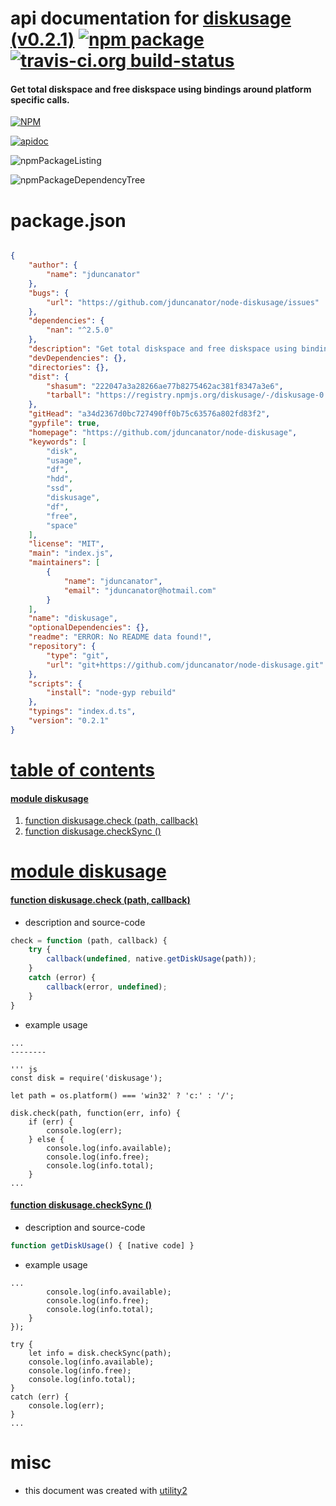 # api documentation for  [diskusage (v0.2.1)](https://github.com/jduncanator/node-diskusage)  [![npm package](https://img.shields.io/npm/v/npmdoc-diskusage.svg?style=flat-square)](https://www.npmjs.org/package/npmdoc-diskusage) [![travis-ci.org build-status](https://api.travis-ci.org/npmdoc/node-npmdoc-diskusage.svg)](https://travis-ci.org/npmdoc/node-npmdoc-diskusage)
#### Get total diskspace and free diskspace using bindings around platform specific calls.

[![NPM](https://nodei.co/npm/diskusage.png?downloads=true)](https://www.npmjs.com/package/diskusage)

[![apidoc](https://npmdoc.github.io/node-npmdoc-diskusage/build/screenCapture.buildNpmdoc.browser._2Fhome_2Ftravis_2Fbuild_2Fnpmdoc_2Fnode-npmdoc-diskusage_2Ftmp_2Fbuild_2Fapidoc.html.png)](https://npmdoc.github.io/node-npmdoc-diskusage/build/apidoc.html)

![npmPackageListing](https://npmdoc.github.io/node-npmdoc-diskusage/build/screenCapture.npmPackageListing.svg)

![npmPackageDependencyTree](https://npmdoc.github.io/node-npmdoc-diskusage/build/screenCapture.npmPackageDependencyTree.svg)



# package.json

```json

{
    "author": {
        "name": "jduncanator"
    },
    "bugs": {
        "url": "https://github.com/jduncanator/node-diskusage/issues"
    },
    "dependencies": {
        "nan": "^2.5.0"
    },
    "description": "Get total diskspace and free diskspace using bindings around platform specific calls.",
    "devDependencies": {},
    "directories": {},
    "dist": {
        "shasum": "222047a3a28266ae77b8275462ac381f8347a3e6",
        "tarball": "https://registry.npmjs.org/diskusage/-/diskusage-0.2.1.tgz"
    },
    "gitHead": "a34d2367d0bc727490ff0b75c63576a802fd83f2",
    "gypfile": true,
    "homepage": "https://github.com/jduncanator/node-diskusage",
    "keywords": [
        "disk",
        "usage",
        "df",
        "hdd",
        "ssd",
        "diskusage",
        "df",
        "free",
        "space"
    ],
    "license": "MIT",
    "main": "index.js",
    "maintainers": [
        {
            "name": "jduncanator",
            "email": "jduncanator@hotmail.com"
        }
    ],
    "name": "diskusage",
    "optionalDependencies": {},
    "readme": "ERROR: No README data found!",
    "repository": {
        "type": "git",
        "url": "git+https://github.com/jduncanator/node-diskusage.git"
    },
    "scripts": {
        "install": "node-gyp rebuild"
    },
    "typings": "index.d.ts",
    "version": "0.2.1"
}
```



# <a name="apidoc.tableOfContents"></a>[table of contents](#apidoc.tableOfContents)

#### [module diskusage](#apidoc.module.diskusage)
1.  [function <span class="apidocSignatureSpan">diskusage.</span>check (path, callback)](#apidoc.element.diskusage.check)
1.  [function <span class="apidocSignatureSpan">diskusage.</span>checkSync ()](#apidoc.element.diskusage.checkSync)



# <a name="apidoc.module.diskusage"></a>[module diskusage](#apidoc.module.diskusage)

#### <a name="apidoc.element.diskusage.check"></a>[function <span class="apidocSignatureSpan">diskusage.</span>check (path, callback)](#apidoc.element.diskusage.check)
- description and source-code
```javascript
check = function (path, callback) {
    try {
        callback(undefined, native.getDiskUsage(path));
    }
    catch (error) {
        callback(error, undefined);
    }
}
```
- example usage
```shell
...
--------

''' js
const disk = require('diskusage');

let path = os.platform() === 'win32' ? 'c:' : '/';

disk.check(path, function(err, info) {
	if (err) {
		console.log(err);
	} else {
		console.log(info.available);
		console.log(info.free);
		console.log(info.total);
	}
...
```

#### <a name="apidoc.element.diskusage.checkSync"></a>[function <span class="apidocSignatureSpan">diskusage.</span>checkSync ()](#apidoc.element.diskusage.checkSync)
- description and source-code
```javascript
function getDiskUsage() { [native code] }
```
- example usage
```shell
...
		console.log(info.available);
		console.log(info.free);
		console.log(info.total);
	}
});

try {
	let info = disk.checkSync(path);
	console.log(info.available);
	console.log(info.free);
	console.log(info.total);
}
catch (err) {
	console.log(err);
}
...
```



# misc
- this document was created with [utility2](https://github.com/kaizhu256/node-utility2)
